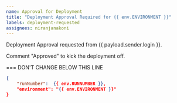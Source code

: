 ```yaml
---
name: Approval for Deployment
title: "Deployment Approval Required for {{ env.ENVIRONMENT }}"
labels: deployment-requested
assignees: niranjanakoni
---
```


Deployment Approval requested from {{ payload.sender.login }}.

Comment "Approved" to kick the deployment off.


=== DON'T CHANGE BELOW THIS LINE
```json target_payload
{
    "runNumber":  {{ env.RUNNUMBER }},
    "environment": "{{ env.ENVIRONMENT }}"
}
```
